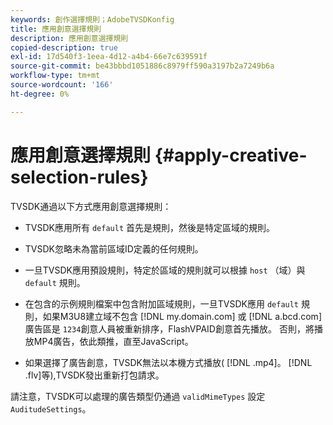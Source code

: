 ```yaml
---
keywords: 創作選擇規則；AdobeTVSDKonfig
title: 應用創意選擇規則
description: 應用創意選擇規則
copied-description: true
exl-id: 17d540f3-1eea-4d12-a4b4-66e7c639591f
source-git-commit: be43bbbd1051886c8979ff590a3197b2a7249b6a
workflow-type: tm+mt
source-wordcount: '166'
ht-degree: 0%

---
```


# 應用創意選擇規則 {#apply-creative-selection-rules}

TVSDK通過以下方式應用創意選擇規則：

* TVSDK應用所有 `default` 首先是規則，然後是特定區域的規則。
* TVSDK忽略未為當前區域ID定義的任何規則。
* 一旦TVSDK應用預設規則，特定於區域的規則就可以根據 `host` （域）與 `default` 規則。

* 在包含的示例規則檔案中包含附加區域規則，一旦TVSDK應用 `default` 規則，如果M3U8建立域不包含 [!DNL my.domain.com] 或 [!DNL a.bcd.com] 廣告區是 `1234`創意人員被重新排序，FlashVPAID創意首先播放。 否則，將播放MP4廣告，依此類推，直至JavaScript。

* 如果選擇了廣告創意，TVSDK無法以本機方式播放( [!DNL .mp4]。 [!DNL .flv]等),TVSDK發出重新打包請求。

請注意，TVSDK可以處理的廣告類型仍通過 `validMimeTypes` 設定 `AuditudeSettings`。

<!-- 

In Android 2.5 API docs, I see a 
<span class="codeph"> setValidMimeTypes</span> but not a 
<span class="codeph"> getValidMimeTypes</span>.

 -->
